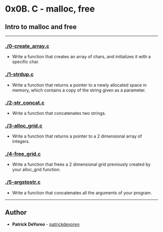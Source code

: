 # 0x0B. C - malloc, free

## Intro to malloc and free

---

### [./0-create\_array.c](./0-create_array.c)
* Write a function that creates an array of chars, and initializes it with a specific char.


### [./1-strdup.c](./1-strdup.c)
* Write a function that returns a pointer to a newly allocated space in memory, which contains a copy of the string given as a parameter.


### [./2-str\_concat.c](./2-str_concat.c)
* Write a function that concatenates two strings.


### [./3-alloc\_grid.c](./3-alloc_grid.c)
* Write a function that returns a pointer to a 2 dimensional array of integers.


### [./4-free\_grid.c](./4-free_grid.c)
* Write a function that frees a 2 dimensional grid previously created by your alloc\_grid function.


### [./5-argstostr.c](./5-argstostr.c)
* Write a function that concatenates all the arguments of your program.

---

## Author
* **Patrick DeYoreo** - [patrickdeyoreo](https://github.com/patrickdeyoreo)
